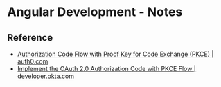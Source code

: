 # Angular Development - Notes

## Reference
* [Authorization Code Flow with Proof Key for Code Exchange (PKCE)
 | auth0.com](https://auth0.com/docs/get-started/authentication-and-authorization-flow/authorization-code-flow-with-pkce)
* [Implement the OAuth 2.0 Authorization Code with PKCE Flow | developer.okta.com ](https://developer.okta.com/blog/2019/08/22/okta-authjs-pkce#use-pkce-to-make-your-apps-more-secure)

